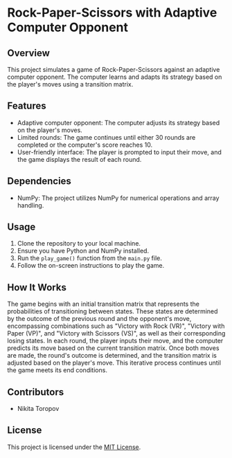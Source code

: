 # Rock-Paper-Scissors with Adaptive Computer Opponent
## Overview
This project simulates a game of Rock-Paper-Scissors against an adaptive computer opponent. The computer learns and adapts its strategy based on the player's moves using a transition matrix.

## Features
- Adaptive computer opponent: The computer adjusts its strategy based on the player's moves.
- Limited rounds: The game continues until either 30 rounds are completed or the computer's score reaches 10.
- User-friendly interface: The player is prompted to input their move, and the game displays the result of each round.
## Dependencies
- NumPy: The project utilizes NumPy for numerical operations and array handling.
## Usage
1. Clone the repository to your local machine.
2. Ensure you have Python and NumPy installed.
3. Run the `play_game()` function from the `main.py` file.
4. Follow the on-screen instructions to play the game.
## How It Works
The game begins with an initial transition matrix that represents the probabilities of transitioning between states.
These states are determined by the outcome of the previous round and the opponent's move, encompassing combinations such as "Victory with Rock (VR)", "Victory with Paper (VP)", and "Victory with Scissors (VS)", as well as their corresponding losing states.
In each round, the player inputs their move, and the computer predicts its move based on the current transition matrix.
Once both moves are made, the round's outcome is determined, and the transition matrix is adjusted based on the player's move.
This iterative process continues until the game meets its end conditions.
## Contributors
- Nikita Toropov
## License
This project is licensed under the <a href="https://opensource.org/licenses/MIT">MIT License</a>.